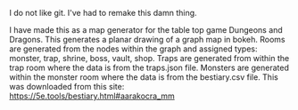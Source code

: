 I do not like git. I've had to remake this damn thing.

I have made this as a map generator for the table top game Dungeons and Dragons.
This generates a planar drawing of a graph map in bokeh. 
Rooms are generated from the nodes within the graph and assigned types: monster, trap, shrine, boss, vault, shop.
Traps are generated from within the trap room where the data is from the traps.json file.
Monsters are generated within the monster room where the data is from the bestiary.csv file. This was downloaded from this site: https://5e.tools/bestiary.html#aarakocra_mm
